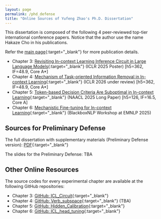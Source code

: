 ```yaml
---
layout: page
permalink: /phd_defense
title: "Online Sources of Yufeng Zhao's Ph.D. Dissertation"
---
```


This dissertation is composed of the following 4 peer-reviewed top-tier international conference papers. Notice that the author use the name Hakaze Cho in his publications.

Refer the [main page](https://www.hakaze-c.com/){:target="_blank"} for more publication details.

- Chapter 3: [Revisiting In-context Learning Inference Circuit in Large Language Models](https://openreview.net/forum?id=xizpnYNvQq){:target="_blank"} (ICLR 2025 Poster) [h5=362, IF=48.9, Core A*]
- Chapter 4: [Mechanism of Task-oriented Information Removal in In-context Learning](https://arxiv.org/abs/2509.21012){:target="_blank"} (ICLR 2026 under review) [h5=362, IF=48.9, Core A*]
- Chapter 5: [Token-based Decision Criteria Are Suboptimal in In-context Learning](https://aclanthology.org/2025.naacl-long.278/){:target="_blank"} (NAACL 2025 Long Paper) [h5=126, IF=16.5, Core A]
- Chapter 6: [Mechanistic Fine-tuning for In-context Learning](https://arxiv.org/abs/2505.14233){:target="_blank"} (BlackboxNLP Workshop at EMNLP 2025)

## Sources for Preliminary Defense

The full dissertation with supplementary materials (Preliminary Defense version): [PDF](https://jstorage.box.com/s/zhzv8q65xlg5lxuwgcqr4q7bgstafeds){:target="_blank"}

The slides for the Preliminary Defense: TBA

## Other Online Resources

The source codes for every experimental chapter are available at the following GitHub repositories: 

- Chapter 3: [GitHub: ICL_Circuit](https://github.com/hc495/ICL_Circuit){:target="_blank"}
- Chapter 4: [GitHub: Verb_subspace](https://github.com/hc495/Verb_subspace){:target="_blank"} (TBA)
- Chapter 5: [GitHub: Hidden_Calibration](https://github.com/hc495/Hidden_Calibration){:target="_blank"}
- Chapter 6: [GitHub: ICL_head_tuning](https://github.com/hc495/ICL_head_tuning){:target="_blank"}